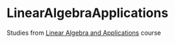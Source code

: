 # LinearAlgebraApplications
Studies from [Linear Algebra and Applications](https://uspdigital.usp.br/jupiterweb/obterDisciplina?nomdis=&sgldis=SME0142) course
